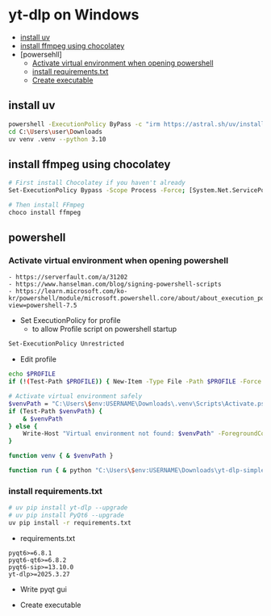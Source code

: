 
# yt-dlp on Windows

- [install uv](#install-uv)
- [install ffmpeg using chocolatey](#install-ffmpeg-using-chocolatey)
- [powersehll]
    - [Activate virtual environment when opening powershell](#activate-virtual-environment-when-opening-powershell)
    - [install requirements.txt](#install-requirements.txt)
    - [Create executable](#create-executable)


## install uv

```bash
powershell -ExecutionPolicy ByPass -c "irm https://astral.sh/uv/install.ps1 | iex"
cd C:\Users\user\Downloads
uv venv .venv --python 3.10
```

## install ffmpeg using chocolatey

```bash
# First install Chocolatey if you haven't already
Set-ExecutionPolicy Bypass -Scope Process -Force; [System.Net.ServicePointManager]::SecurityProtocol = [System.Net.ServicePointManager]::SecurityProtocol -bor 3072; iex ((New-Object System.Net.WebClient).DownloadString('https://community.chocolatey.org/install.ps1'))

# Then install FFmpeg
choco install ffmpeg
```

## powershell

### Activate virtual environment when opening powershell
    - https://serverfault.com/a/31202
    - https://www.hanselman.com/blog/signing-powershell-scripts
    - https://learn.microsoft.com/ko-kr/powershell/module/microsoft.powershell.core/about/about_execution_policies?view=powershell-7.5


- Set ExecutionPolicy for profile
    - to allow Profile script on powershell startup

```bash
Set-ExecutionPolicy Unrestricted
```

- Edit profile

```bash
echo $PROFILE
if (!(Test-Path $PROFILE)) { New-Item -Type File -Path $PROFILE -Force }; notepad $PROFILE
```

```bash
# Activate virtual environment safely
$venvPath = "C:\Users\$env:USERNAME\Downloads\.venv\Scripts\Activate.ps1"
if (Test-Path $venvPath) {
    & $venvPath
} else {
    Write-Host "Virtual environment not found: $venvPath" -ForegroundColor Red
}

function venv { & $venvPath }

function run { & python "C:\Users\$env:USERNAME\Downloads\yt-dlp-simple-gui\pyqt.py" }
```

 ### install requirements.txt

```bash
# uv pip install yt-dlp --upgrade
# uv pip install PyQt6 --upgrade
uv pip install -r requirements.txt
```

- requirements.txt

```
pyqt6>=6.8.1
pyqt6-qt6>=6.8.2
pyqt6-sip>=13.10.0
yt-dlp>=2025.3.27
```

- Write pyqt gui

- Create executable

```bash
```
